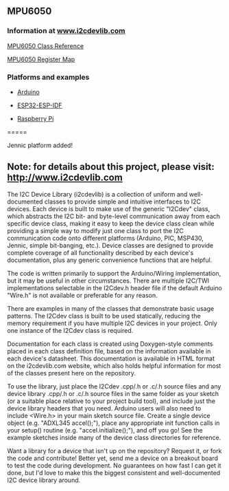 ## MPU6050

### Information at www.i2cdevlib.com
[MPU6050 Class Reference](https://www.i2cdevlib.com/docs/html/class_m_p_u6050.html)

[MPU6050 Register Map](https://www.i2cdevlib.com/devices/mpu6050#registers)

### Platforms and examples

 - [Arduino](https://github.com/Naohiro2g/i2cdevlib/tree/master/Arduino/MPU6050)

 - [ESP32-ESP-IDF](https://github.com/Naohiro2g/i2cdevlib/tree/master/ESP32_ESP-IDF)

 - [Raspberry Pi](https://github.com/Naohiro2g/i2cdevlib/tree/master/RaspberryPi_bcm2835)

=====


Jennic platform added!

## Note: for details about this project, please visit: http://www.i2cdevlib.com

The I2C Device Library (i2cdevlib) is a collection of uniform and well-documented classes to provide simple and intuitive interfaces to I2C devices. Each device is built to make use of the generic "I2Cdev" class, which abstracts the I2C bit- and byte-level communication away from each specific device class, making it easy to keep the device class clean while providing a simple way to modify just one class to port the I2C communication code onto different platforms (Arduino, PIC, MSP430, Jennic, simple bit-banging, etc.). Device classes are designed to provide complete coverage of all functionality described by each device's documentation, plus any generic convenience functions that are helpful.

The code is written primarily to support the Arduino/Wiring implementation, but it may be useful in other circumstances. There are multiple I2C/TWI implementations selectable in the I2Cdev.h header file if the default Arduino "Wire.h" is not available or preferable for any reason.

There are examples in many of the classes that demonstrate basic usage patterns. The I2Cdev class is built to be used statically, reducing the memory requirement if you have multiple I2C devices in your project. Only one instance of the I2Cdev class is required.

Documentation for each class is created using Doxygen-style comments placed in each class definition file, based on the information available in each device's datasheet. This documentation is available in HTML format on the i2cdevlib.com website, which also holds helpful information for most of the classes present here on the repository.

To use the library, just place the I2Cdev .cpp/.h or .c/.h source files and any device library .cpp/.h or .c/.h source files in the same folder as your sketch (or a suitable place relative to your project build tool), and include just the device library headers that you need. Arduino users will also need to include <Wire.h> in your main sketch source file. Create a single device object (e.g. "ADXL345 accel();"), place any appropriate init function calls in your setup() routine (e.g. "accel.initialize();"), and off you go! See the example sketches inside many of the device class directories for reference.

Want a library for a device that isn't up on the repository? Request it, or fork the code and contribute! Better yet, send me a device on a breakout board to test the code during development. No guarantees on how fast I can get it done, but I'd love to make this the biggest consistent and well-documented I2C device library around.
